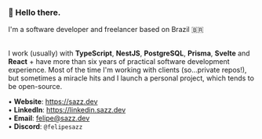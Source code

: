 <h3>👋 Hello there.</h3>
I'm a software developer and freelancer based on Brazil 🇧🇷
<br>
<br>

I work (usually) with **TypeScript**, **NestJS**, **PostgreSQL**, **Prisma**, **Svelte** and **React** + have more than six years of practical software development experience. Most of the time I'm working with clients (so...private repos!), but sometimes a miracle hits and I launch a personal project, which tends to be open-source.
 
• <strong>Website</strong>: https://sazz.dev
<br>
• <strong>LinkedIn</strong>: https://linkedin.sazz.dev
<br>
• <strong>Email</strong>: felipe@sazz.dev
<br>
• <strong>Discord</strong>: <code>@felipesazz</code>
